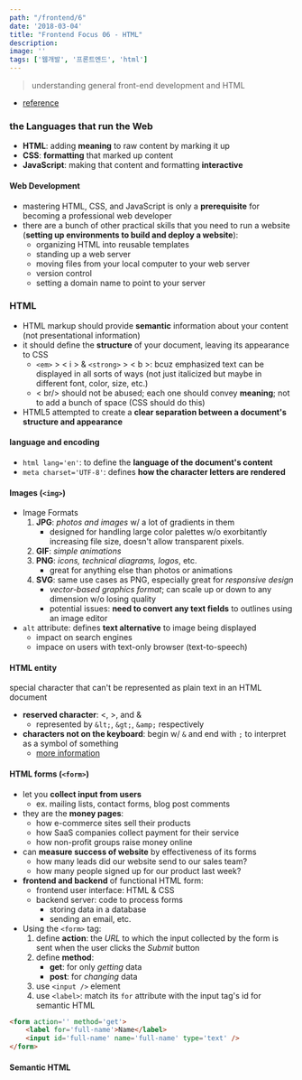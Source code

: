 ```yaml
---
path: "/frontend/6"
date: '2018-03-04'
title: "Frontend Focus 06 - HTML"
description: 
image: ''
tags: ['웹개발', '프론트엔드', 'html']
---
```


> understanding general front-end development and HTML

- [reference](https://internetingishard.com/)

### the Languages that run the Web
- __HTML__: adding __meaning__ to raw content by marking it up
- __CSS__: __formatting__ that marked up content
- __JavaScript__: making that content and formatting __interactive__

#### Web Development
- mastering HTML, CSS, and JavaScript is only a __prerequisite__ for becoming a professional web developer
- there are a bunch of other practical skills that you need to run a website (__setting up environments to build and deploy a website__):
    - organizing HTML into reusable templates
    - standing up a web server
    - moving files from your local computer to your web server
    - version control
    - setting a domain name to point to your server

### HTML
- HTML markup should provide __semantic__ information about your content (not presentational information)
- it should define the __structure__ of your document, leaving its appearance to CSS
    - `<em>` > < i > & `<strong>` > < b >: bcuz emphasized text can be displayed in all sorts of ways (not just italicized but maybe in different font, color, size, etc.)
    - < br/> should not be abused; each one should convey __meaning__; not to add a bunch of space (CSS should do this)
- HTML5 attempted to create a __clear separation between a document's structure and appearance__

#### language and encoding
- `html lang='en'`: to define the __language of the document's content__
- `meta charset='UTF-8'`: defines __how the character letters are rendered__

#### Images (`<img>`)
- Image Formats
    1. __JPG__: _photos and images_ w/ a lot of gradients in them
        - designed for handling large color palettes w/o exorbitantly increasing file size, doesn't allow transparent pixels.
    2. __GIF__: _simple animations_
    3. __PNG__: _icons, technical diagrams, logos_, etc.
        - great for anything else than photos or animations
    4. __SVG__: same use cases as PNG, especially great for _responsive design_
        - _vector-based graphics format_; can scale up or down to any dimension w/o losing quality
        - potential issues: __need to convert any text fields__ to outlines using an image editor
- `alt` attribute: defines __text alternative__ to image being displayed
    - impact on search engines
    - impace on users with text-only browser (text-to-speech)

#### HTML entity
special character that can't be represented as plain text in an HTML document
- __reserved character__: <, >, and &
    - represented by `&lt;`, `&gt;`, `&amp;` respectively
- __characters not on the keyboard__: begin w/ `&` and end with `;` to interpret as a symbol of something
    - [more information](https://dev.w3.org/html5/html-author/charref)

#### HTML forms (`<form>`)
- let you __collect input from users__
    - ex. mailing lists, contact forms, blog post comments
- they are the __money pages__: 
    - how e-commerce sites sell their products
    - how SaaS companies collect payment for their service
    - how non-profit groups raise money online
- can __measure success of website__ by effectiveness of its forms
    - how many leads did our website send to our sales team?
    - how many people signed up for our product last week?
- __frontend and backend__ of functional HTML form:
    - frontend user interface: HTML & CSS
    - backend server: code to process forms
        - storing data in a database
        - sending an email, etc.
- Using the `<form>` tag:
    1. define __action__: the _URL_ to which the input collected by the form is sent when the user clicks the _Submit_ button
    2. define __method__: 
        - __get__: for only _getting_ data
        - __post__: for _changing_ data
    3. use `<input />` element
    4. use `<label>`: match its `for` attribute with the input tag's id for semantic HTML
```html
<form action='' method='get'>
    <label for='full-name'>Name</label>
    <input id='full-name' name='full-name' type='text' />
</form>
```



#### Semantic HTML